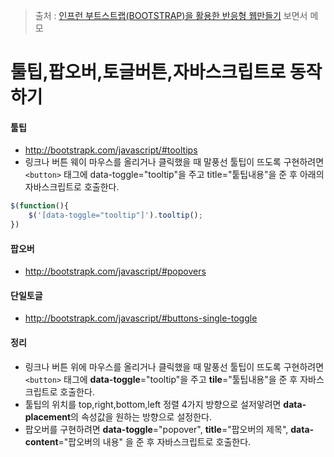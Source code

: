 > 출처 : [인프런 부트스트랩(BOOTSTRAP)을 활용한 반응형 웹만들기](https://inflearn.com) 보면서 메모

# 툴팁,팝오버,토글버튼,자바스크립트로 동작하기
#### 툴팁
- http://bootstrapk.com/javascript/#tooltips
- 링크나 버튼 웨이 마우스를 올리거나 클릭했을 때 말풍선 툴팁이 뜨도록 
구현하려면 `<button>` 태그에 data-toggle="tooltip"을 주고 title="퉅팁내용"을 준 후
아래의 자바스크립트로 호출한다.
```javascript
$(function(){
    $('[data-toggle="tooltip"]').tooltip();
})
```

#### 팝오버
- http://bootstrapk.com/javascript/#popovers

#### 단일토글
- http://bootstrapk.com/javascript/#buttons-single-toggle

#### 정리
- 링크나 버튼 위에 마우스를 올리거나 클릭했을 때 말풍선 툴팁이 뜨도록 구현하려면
`<button>` 태그에 **data-toggle**="tooltip"을 주고 **tile**="툴팁내용"을 준 후 자바스크립트로 호출한다.
- 툴팁의 위치를 top,right,bottom,left 정렬 4가지 방향으로 설저앟려면 **data-placement**의 속성값을
원하는 방향으로 설정한다.
- 팝오버를 구현하려면 **data-toggle**="popover", **title**="팝오버의 제목", **data-content**="팝오버의 내용"
을 준 후 자바스크립트로 호출한다.

